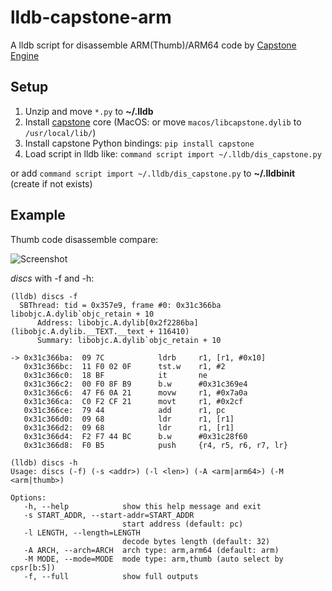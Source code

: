 lldb-capstone-arm
=================

A lldb script for disassemble ARM(Thumb)/ARM64 code by [Capstone Engine](https://github.com/aquynh/capstone)

## Setup

1. Unzip and move `*.py` to **~/.lldb**
2. Install [capstone](https://github.com/aquynh/capstone) core (MacOS: or move `macos/libcapstone.dylib` to `/usr/local/lib/`)
3. Install capstone Python bindings: `pip install capstone`
4. Load script in lldb like: `command script import ~/.lldb/dis_capstone.py`

or add `command script import ~/.lldb/dis_capstone.py` to **~/.lldbinit** (create if not exists)

## Example

Thumb code disassemble compare:

![Screenshot](https://raw.github.com/upbit/lldb-capstone-arm/master/screenshot.png)

*discs* with -f and -h:

~~~
(lldb) discs -f
  SBThread: tid = 0x357e9, frame #0: 0x31c366ba libobjc.A.dylib`objc_retain + 10
      Address: libobjc.A.dylib[0x2f2286ba] (libobjc.A.dylib.__TEXT.__text + 116410)
      Summary: libobjc.A.dylib`objc_retain + 10

-> 0x31c366ba:  09 7C            ldrb     r1, [r1, #0x10]
   0x31c366bc:  11 F0 02 0F      tst.w    r1, #2
   0x31c366c0:  18 BF            it       ne
   0x31c366c2:  00 F0 8F B9      b.w      #0x31c369e4
   0x31c366c6:  47 F6 0A 21      movw     r1, #0x7a0a
   0x31c366ca:  C0 F2 CF 21      movt     r1, #0x2cf
   0x31c366ce:  79 44            add      r1, pc
   0x31c366d0:  09 68            ldr      r1, [r1]
   0x31c366d2:  09 68            ldr      r1, [r1]
   0x31c366d4:  F2 F7 44 BC      b.w      #0x31c28f60
   0x31c366d8:  F0 B5            push     {r4, r5, r6, r7, lr}

(lldb) discs -h
Usage: discs (-f) (-s <addr>) (-l <len>) (-A <arm|arm64>) (-M <arm|thumb>)

Options:
   -h, --help            show this help message and exit
   -s START_ADDR, --start-addr=START_ADDR
                         start address (default: pc)
   -l LENGTH, --length=LENGTH
                         decode bytes length (default: 32)
   -A ARCH, --arch=ARCH  arch type: arm,arm64 (default: arm)
   -M MODE, --mode=MODE  mode type: arm,thumb (auto select by cpsr[b:5])
   -f, --full            show full outputs
~~~
